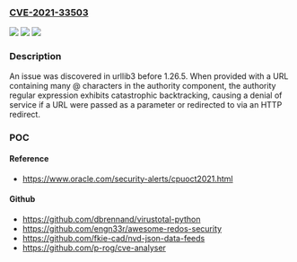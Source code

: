 ### [CVE-2021-33503](https://cve.mitre.org/cgi-bin/cvename.cgi?name=CVE-2021-33503)
![](https://img.shields.io/static/v1?label=Product&message=n%2Fa&color=blue)
![](https://img.shields.io/static/v1?label=Version&message=n%2Fa&color=blue)
![](https://img.shields.io/static/v1?label=Vulnerability&message=n%2Fa&color=brighgreen)

### Description

An issue was discovered in urllib3 before 1.26.5. When provided with a URL containing many @ characters in the authority component, the authority regular expression exhibits catastrophic backtracking, causing a denial of service if a URL were passed as a parameter or redirected to via an HTTP redirect.

### POC

#### Reference
- https://www.oracle.com/security-alerts/cpuoct2021.html

#### Github
- https://github.com/dbrennand/virustotal-python
- https://github.com/engn33r/awesome-redos-security
- https://github.com/fkie-cad/nvd-json-data-feeds
- https://github.com/p-rog/cve-analyser

